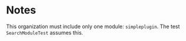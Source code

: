 # Notes
This organization must include only one module: `simpleplugin`.
The test `SearchModuleTest` assumes this.
